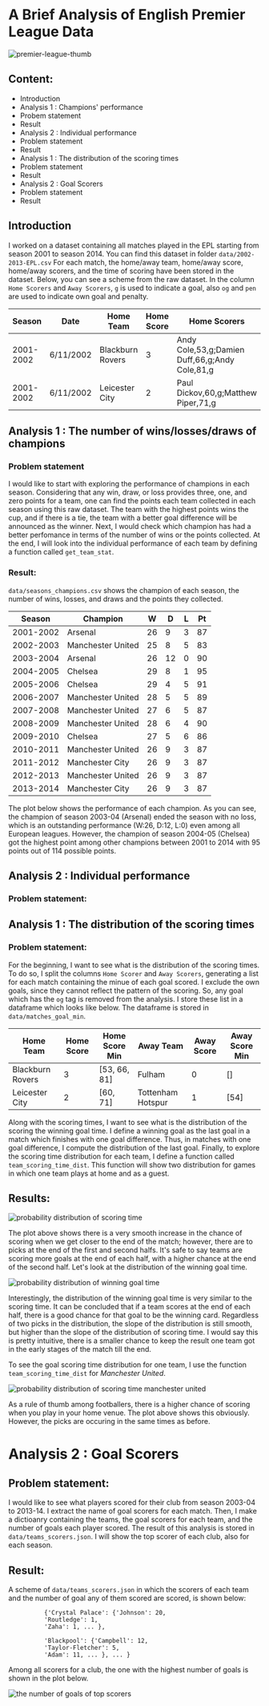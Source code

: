 # A Brief Analysis of English Premier League Data
![premier-league-thumb](https://cloud.githubusercontent.com/assets/12864506/20905340/60175a74-bb11-11e6-84f7-b0589ef0bf23.png)



## Content:

 * Introduction
 * Analysis 1 : Champions' performance
  * Probem statement
  * Result
 * Analysis 2 : Individual performance
  * Problem statement
  * Result
 * Analysis 1 : The distribution of the scoring times
  * Problem statement
  * Result
 * Analysis 2 : Goal Scorers
  * Problem statement
  * Result


## Introduction

I worked on a dataset containing all matches played in the EPL starting from season 2001 to season 2014. You can find this dataset in folder `data/2002-2013-EPL.csv` For each match, the home/away team, home/away score, home/away scorers, and the time of scoring have been stored in the dataset. Below, you can see a scheme from the raw dataset. In the column `Home Scorers` and `Away Scorers`, `g` is used to indicate a goal, also `og` and `pen` are used to indicate own goal and penalty.


Season | Date | Home Team | Home Score | Home Scorers | Away Team | Away Score | Away Scorers | Venue
----- | ----- | ----- | ----- | ----- | ----- | ----- | ----- | ----- 
 2001-2002 | 6/11/2002 | Blackburn Rovers|3|Andy Cole,53,g;Damien Duff,66,g;Andy Cole,81,g|Fulham|0|NaN|Ewood Park
 2001-2002 | 6/11/2002 | Leicester City|2|Paul Dickov,60,g;Matthew Piper,71,g|Tottenham Hotspur|1|Teddy Sheringham,54,g|Filbert Street




## Analysis 1 : The number of wins/losses/draws of champions
### Problem statement
I would like to start with exploring the performance of champions in each season. Considering that any win, draw, or loss provides three, one, and zero points for a team, one can find the points each team collected in each season using this raw dataset. The team with the highest points wins the cup, and if there is a tie, the team with a better goal difference will be announced as the winner. Next, I would check which champion has had a better perfomance in terms of the number of wins or the points collected. At the end, I will look into the individual performance of each team by defining a function called `get_team_stat`.
### Result:
`data/seasons_champions.csv` shows the champion of each season, the number of wins, losses, and draws and the points they collected. 

Season | Champion | W | D | L | Pt 
----- | ----- | ----- | ----- | ----- | ----- 
 2001-2002 | Arsenal | 26 | 9 | 3 | 87
 2002-2003 | Manchester United | 25 | 8 | 5 | 83
 2003-2004 | Arsenal | 26 | 12 | 0 | 90
 2004-2005 | Chelsea | 29 | 8 | 1 | 95
 2005-2006 | Chelsea | 29 | 4 | 5 | 91
 2006-2007 | Manchester United | 28 | 5 | 5 | 89
 2007-2008 | Manchester United | 27 | 6 | 5 | 87
 2008-2009 | Manchester United | 28 | 6 | 4 | 90
 2009-2010 | Chelsea | 27 | 5 | 6 | 86
 2010-2011 | Manchester United | 26 | 9 | 3 | 87
 2011-2012 | Manchester City | 26 | 9 | 3 | 87
 2012-2013 | Manchester United | 26 | 9 | 3 | 87
 2013-2014 | Manchester City | 26 | 9 | 3 | 87

The plot below shows the performance of each champion. As you can see, the champion of season 2003-04 (Arsenal) ended the season with no loss, which is an outstanding performance (W:26, D:12, L:0) even among all European leagues. However, the champion of season 2004-05 (Chelsea) got the highest point among other champions between 2001 to 2014 with 95 points out of 114 possible points.

## Analysis 2 : Individual performance
### Problem statement:


## Analysis 1 : The distribution of the scoring times
### Problem statement:
For the beginning, I want to see what is the distribution of the scoring times. To do so, I split the columns `Home Scorer` and `Away Scorers`, generating a list for each match containing the minue of each goal scored. I exclude the own goals, since they cannot reflect the pattern of the scoring. So, any goal which has the `og` tag is removed from the analysis. I store these list in a dataframe which looks like below. The dataframe is stored in `data/matches_goal_min`.

Home Team | Home Score | Home Score Min | Away Team | Away Score | Away Score Min
----- | ----- | ----- | ----- | ----- | ----- 
 Blackburn Rovers|3|[53, 66, 81]|Fulham|0|[]
 Leicester City|2|[60, 71]|Tottenham Hotspur|1|[54]

Along with the scoring times, I want to see what is the distribution of the scoring the winning goal time. I define a winning goal as the last goal in a match which finishes with one goal difference. Thus, in matches with one goal difference, I compute the distribution of the last goal. 
Finally, to explore the scoring time distribution for each team, I define a function called `team_scoring_time_dist`. This function will show two distribution for games in which one team plays at home and as a guest.

## Results:

![probability distribution of scoring time](https://cloud.githubusercontent.com/assets/12864506/20907280/3ea7fc68-bb1b-11e6-9b78-d7fbf1844f63.png)

The plot above shows there is a very smooth increase in the chance of scoring when we get closer to the end of the match; however, there are to picks at the end of the first and second halfs. It's safe to say teams are scoring more goals at the end of each half, with a higher chance at the end of the second half. 
Let's look at the distribution of the winning goal time.

![probability distribution of winning goal time](https://cloud.githubusercontent.com/assets/12864506/20907417/14a456ae-bb1c-11e6-9a7d-44680adfc3d2.png)

Interestingly, the distribution of the winning goal time is very similar to the scoring time. It can be concluded that if a team scores at the end of each half, there is a good chance for that goal to be the winning card. Regardless of two picks in the distribution, the slope of the distribution is still smooth, but higher than the slope of the distribution of scoring time. I would say this is pretty intuitive, there is a smaller chance to keep the result one team got in the early stages of the match till the end.

To see the goal scoring time distribution for one team, I use the function `team_scoring_time_dist` for *Manchester United*.

![probability distribution of scoring time manchester united](https://cloud.githubusercontent.com/assets/12864506/20907887/f7a40ab0-bb1e-11e6-9ac3-300c1186d763.png)

As a rule of thumb among footballers, there is a higher chance of scoring when you play in your home venue. The plot above shows this obviously. However, the picks are occuring in the same times as before.

# Analysis 2 : Goal Scorers
## Problem statement:
I would like to see what players scored for their club from season 2003-04 to 2013-14. I extract the name of goal scorers for each match. Then, I make a dictioanry containing the teams, the goal scorers for each team, and the number of goals each player scored. The result of this analysis is stored in `data/teams_scorers.json`. I will show the top scorer of each club, also for each season.

## Result:
A scheme of `data/teams_scorers.json` in which the scorers of each team and the number of goal any of them scored are scored, is shown below:

              {'Crystal Palace': {'Johnson': 20, 
              'Routledge': 1,  
              'Zaha': 1, ... }, 
              
              'Blackpool': {'Campbell': 12, 
              'Taylor-Fletcher': 5, 
              'Adam': 11, ... }, ... }

Among all scorers for a club, the one with the highest number of goals is shown in the plot below. 

![the number of goals of top scorers](https://cloud.githubusercontent.com/assets/12864506/20908397/adc67b5e-bb22-11e6-816a-a5cc26a6f5f9.png)








